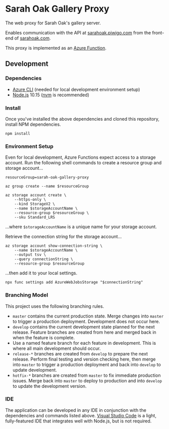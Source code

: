 # Sarah Oak Gallery Proxy
The web proxy for Sarah Oak's gallery server.

Enables communication with the API at [sarahoak.piwigo.com](https://sarahoak.piwigo.com) from the front-end of [sarahoak.com](http://sarahoak.com).

This proxy is implemented as an [Azure Function](https://azure.microsoft.com/en-us/services/functions).

## Development
### Dependencies
* [Azure CLI](https://docs.microsoft.com/en-us/cli/azure/install-azure-cli?view=azure-cli-latest) (needed for local development environment setup)
* [Node.js](https://nodejs.org) 10.15 ([nvm](https://github.com/creationix/nvm) is recommended)

### Install
Once you've installed the above dependencies and cloned this repository, install NPM dependencies.

```shell
npm install
```

### Environment Setup
Even for local development, Azure Functions expect access to a storage account. Run the following shell commands to create a resource group and storage account...
```shell
resourceGroup=sarah-oak-gallery-proxy

az group create --name $resourceGroup

az storage account create \
    --https-only \
    --kind StorageV2 \
    --name $storageAccountName \
    --resource-group $resourceGroup \
    --sku Standard_LRS
```

...where `$storageAccountName` is a unique name for your storage account.

Retrieve the connection string for the storage account...

```shell
az storage account show-connection-string \
    --name $storageAccountName \
    --output tsv \
    --query connectionString \
    --resource-group $resourceGroup
```

...then add it to your local settings.

```shell
npx func settings add AzureWebJobsStorage "$connectionString"
```

### Branching Model
This project uses the following branching rules.
* `master` contains the current production state. Merge changes into `master` to trigger a production deployment. Development does not occur here.
* `develop` contains the current development state planned for the next release. Feature branches are created from here and merged back in when the feature is complete.
* Use a named feature branch for each feature in development. This is where all main development should occur.
* `release-*` branches are created from `develop` to prepare the next release. Perform final testing and version checking here, then merge into `master` to trigger a production deployment and back into `develop` to update development.
* `hotfix-*` branches are created from `master` to fix immediate production issues. Merge back into `master` to deploy to production and into `develop` to update the development version.

### IDE
The application can be developed in any IDE in conjunction with the dependencies and commands listed above. [Visual Studio Code](https://code.visualstudio.com) is a light, fully-featured IDE that integrates well with Node.js, but is not required.
